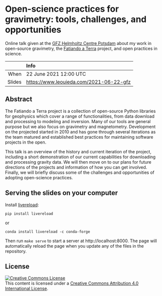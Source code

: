 # Open-science practices for gravimetry: tools, challenges, and opportunities

Online talk given at the
[GFZ Helmholtz Centre Potsdam](https://www.gfz-potsdam.de/)
about my work in open-source gravimetry,
the [Fatiando a Terra](https://www.fatiando.org) project,
and open practices in science.

| | Info |
|--:|:------|
| When | 22 June 2021 12:00 UTC |
| Slides | https://www.leouieda.com/2021-06-22-gfz |

## Abstract

The Fatiando a Terra project is a collection of open-source Python libraries
for geophysics which cover a range of functionalities, from data download and
processing to modeling and inversion.
Many of our tools are general purpose but we also focus on gravimetry and
magnetometry.
Development on the projected started in 2010 and has gone through several
iterations as the team matured and established best practices for maintaining
software projects in the open.

This talk is an overview of the history and current iteration of the project,
including a short demonstration of our current capabilities for downloading and
processing gravity data.
We will then move on to our plans for future directions of the projects and
information of how you can get involved.
Finally, we will briefly discuss some of the challenges and opportunities of
adopting open-science practices.

## Serving the slides on your computer

Install [livereload](https://github.com/lepture/python-livereload):

```
pip install livereload
```

or

```
conda install livereload -c conda-forge
```

Then run `make serve` to start a server at http://localhost:8000.
The page will automatically reload the page when you update any of the files in
the repository.

## License

<a rel="license" href="http://creativecommons.org/licenses/by/4.0/"><img
alt="Creative Commons License" style="border-width:0"
src="https://i.creativecommons.org/l/by/4.0/88x31.png" /></a><br>
This content is licensed under a <a rel="license"
href="http://creativecommons.org/licenses/by/4.0/">Creative Commons Attribution
4.0 International License</a>.

